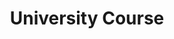 ---
title: University Course
slug: university-course
description: My experiences taking Computer Science courses at Iowa State University.
---